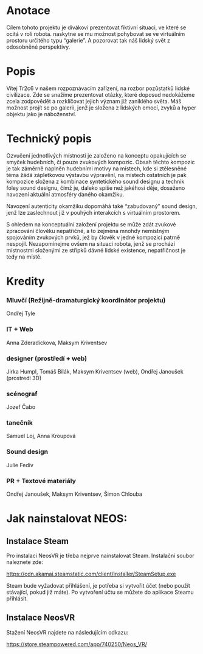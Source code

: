 # Anotace 

Cílem tohoto projektu je divákovi prezentovat fiktivní situaci, ve které se ocitá v roli robota. naskytne se mu možnost pohybovat se ve virtuálním prostoru určitého typu “galerie”. A pozorovat tak náš lidský svět z odosobněné perspektivy.  

 

# Popis 

Vítej Tr2c6 v našem rozpoznávacím zařízení, na rozbor pozůstatků lidské civilizace. Zde se snažíme prezentovat otázky, které doposud nedokážeme zcela zodpovědět a rozklíčovat jejich význam již zaniklého světa. Máš možnost projít se po galerii, jenž je složena z lidských emocí, zvyků a hyper objektu jako je náboženství. 

 

# Technický popis 

Ozvučení jednotlivých místností je založeno na konceptu opakujících se smyček hudebních, či pouze zvukových kompozic. Obsah těchto kompozic je tak záměrně naplněn hudebními motivy na místech, kde si ztělesněné téma žádá zápletkovou výstavbu výpravění, na místech ostatních je pak kompozice složena z kombinace syntetického sound designu a technik foley sound designu, čímž je, daleko spíše než jakéhosi děje, dosaženo navození aktuální atmosféry daného okamžiku. 

Navození autenticity okamžiku dopomáhá také “zabudovaný” sound design, jenž lze zaslechnout již v pouhých interakcích s virtuálním prostorem. 

S ohledem na konceptuální založení projektu se může zdát zvukové zpracování člověku nepatřičné, a to zejména mnohdy nemístným spojováním zvukových prvků, jež by člověk v jedné kompozici patrně nespojil. Nezapomínejme ovšem na situaci robota, jenž se prochází místnostmi složenými ze střípků dávné lidské existence, nepatřičnost je tedy na místě. 

 

 

 

# Kredity 

### Mluvčí (Režijně-dramaturgický koordinátor projektu) 

Ondřej Tyle 

### IT + Web 

Anna Zderadickova, Maksym Kriventsev 

### designer (prostředí + web) 

Jirka Humpl, Tomáš Bilák, Maksym Kriventsev (web), Ondřej Janoušek (prostredi 3D) 

### scénograf 

Jozef Čabo 

### tanečník 

Samuel Loj, Anna Kroupová 

### Sound design 

Julie Fediv 

### PR + Textové materiály 

Ondřej Janoušek, Maksym Kriventsev, Šimon Chlouba 

 
 

 

# Jak nainstalovat NEOS: 

## Instalace Steam 

Pro instalaci NeosVR je třeba nejprve nainstalovat Steam. Instalační soubor naleznete zde: 

https://cdn.akamai.steamstatic.com/client/installer/SteamSetup.exe  

Steam bude vyžadovat přihlášení, je potřeba si vytvořit účet (nebo použít stávající, pokud již máte). Po vytvoření účtu se můžete do aplikace Steamu přihlásit. 

## Instalace NeosVR 

Stažení NeosVR najdete na následujícím odkazu: 

https://store.steampowered.com/app/740250/Neos_VR/  

 